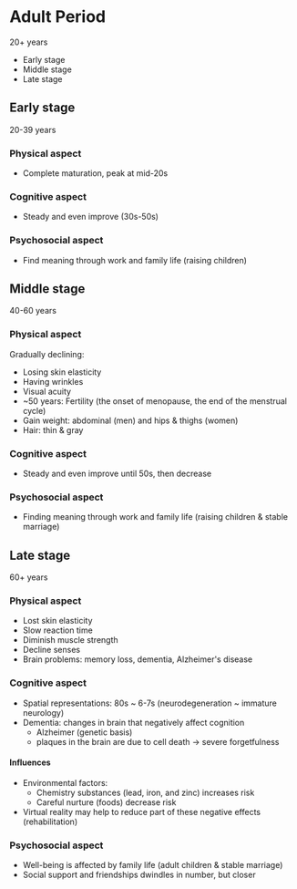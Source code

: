 # Adult Period

20+ years

- Early stage
- Middle stage
- Late stage

## Early stage

20-39 years

### Physical aspect

- Complete maturation, peak at mid-20s

### Cognitive aspect

- Steady and even improve (30s-50s)

### Psychosocial aspect

- Find meaning through work and family life (raising children)

## Middle stage

40-60 years

### Physical aspect

Gradually declining:

- Losing skin elasticity
- Having wrinkles
- Visual acuity
- ~50 years: Fertility (the onset of menopause, the end of the menstrual cycle)
- Gain weight: abdominal (men) and hips & thighs (women)
- Hair: thin & gray

### Cognitive aspect

- Steady and even improve until 50s, then decrease

### Psychosocial aspect

- Finding meaning through work and family life (raising children & stable marriage)

## Late stage

60+ years

### Physical aspect

- Lost skin elasticity
- Slow reaction time
- Diminish muscle strength
- Decline senses
- Brain problems: memory loss, dementia, Alzheimer's disease

### Cognitive aspect

- Spatial representations: 80s ~ 6-7s (neurodegeneration ~ immature neurology)
- Dementia: changes in brain that negatively affect cognition
  - Alzheimer (genetic basis)
  - plaques in the brain are due to cell death -> severe forgetfulness

#### Influences

- Environmental factors: 
  - Chemistry substances (lead, iron, and zinc) increases risk
  - Careful nurture (foods) decrease risk
- Virtual reality may help to reduce part of these negative effects (rehabilitation)

### Psychosocial aspect

- Well-being is affected by family life (adult children & stable marriage)
- Social support and friendships dwindles in number, but closer